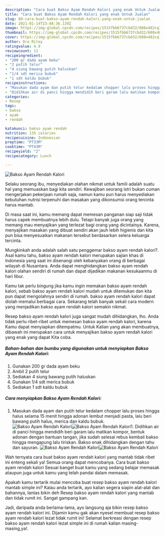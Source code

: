 ```yaml
---
description: "Cara buat Bakso Ayam Rendah Kalori yang enak Untuk Jualan"
title: "Cara buat Bakso Ayam Rendah Kalori yang enak Untuk Jualan"
slug: 88-cara-buat-bakso-ayam-rendah-kalori-yang-enak-untuk-jualan
date: 2021-01-14T23:48:36.139Z
image: https://img-global.cpcdn.com/recipes/1515fbb6737cbd32/680x482cq70/bakso-ayam-rendah-kalori-foto-resep-utama.jpg
thumbnail: https://img-global.cpcdn.com/recipes/1515fbb6737cbd32/680x482cq70/bakso-ayam-rendah-kalori-foto-resep-utama.jpg
cover: https://img-global.cpcdn.com/recipes/1515fbb6737cbd32/680x482cq70/bakso-ayam-rendah-kalori-foto-resep-utama.jpg
author: Ora Riley
ratingvalue: 4.9
reviewcount: 11
recipeingredient:
- "200 gr dada ayam beku"
- "2 putih telur"
- "4 siung bawang putih haluskan"
- "1/4 sdt merica bubuk"
- "1 sdt kaldu bubuk"
recipeinstructions:
- "Masukan dada ayam dan putih telur kedalam chopper lalu proses hingga halus selama 15 menit hingga adonan lembut menjadi pasta, lalu beri bawang putih halus, merica dan kaldu bubuk."
- "Didihkan air di panci hingga mendidih beri garam lalu matikan kompor, bentuk adonan dengan bantuan tangan, jika sudah selesai rebus kembali bakso hingga mengapung lalu tiriskan. Bakso enak dihidangkan dengan tahu dan sayuran."
categories:
- Resep
tags:
- bakso
- ayam
- rendah

katakunci: bakso ayam rendah 
nutrition: 135 calories
recipecuisine: Indonesian
preptime: "PT33M"
cooktime: "PT43M"
recipeyield: "2"
recipecategory: Lunch

---
```



![Bakso Ayam Rendah Kalori](https://img-global.cpcdn.com/recipes/1515fbb6737cbd32/680x482cq70/bakso-ayam-rendah-kalori-foto-resep-utama.jpg)

Selaku seorang ibu, menyediakan olahan nikmat untuk famili adalah suatu hal yang memuaskan bagi kita sendiri. Kewajiban seorang istri bukan cuman mengerjakan pekerjaan rumah saja, namun kamu pun harus menyediakan kebutuhan nutrisi terpenuhi dan masakan yang dikonsumsi orang tercinta harus mantab.

Di masa  saat ini, kamu memang dapat memesan panganan siap saji tidak harus capek membuatnya lebih dulu. Tetapi banyak juga orang yang memang mau menyajikan yang terlezat bagi orang yang dicintainya. Karena, menyajikan masakan yang dibuat sendiri akan jauh lebih higienis dan kita pun bisa menyesuaikan makanan tersebut berdasarkan selera keluarga tercinta. 



Mungkinkah anda adalah salah satu penggemar bakso ayam rendah kalori?. Asal kamu tahu, bakso ayam rendah kalori merupakan sajian khas di Indonesia yang saat ini disenangi oleh kebanyakan orang di berbagai wilayah di Nusantara. Anda dapat menghidangkan bakso ayam rendah kalori olahan sendiri di rumah dan dapat dijadikan makanan kesukaanmu di hari libur.

Kamu tak perlu bingung jika kamu ingin memakan bakso ayam rendah kalori, sebab bakso ayam rendah kalori mudah untuk ditemukan dan kita pun dapat mengolahnya sendiri di rumah. bakso ayam rendah kalori dapat diolah memalui berbagai cara. Sekarang telah banyak sekali cara modern yang menjadikan bakso ayam rendah kalori semakin nikmat.

Resep bakso ayam rendah kalori juga sangat mudah dihidangkan, lho. Anda tidak perlu ribet-ribet untuk memesan bakso ayam rendah kalori, karena Kamu dapat menyiapkan ditempatmu. Untuk Kalian yang akan membuatnya, dibawah ini merupakan cara untuk menyajikan bakso ayam rendah kalori yang enak yang dapat Kita coba.

<!--inarticleads1-->

##### Bahan-bahan dan bumbu yang digunakan untuk menyiapkan Bakso Ayam Rendah Kalori:

1. Gunakan 200 gr dada ayam beku
1. Ambil 2 putih telur
1. Sediakan 4 siung bawang putih haluskan
1. Gunakan 1/4 sdt merica bubuk
1. Sediakan 1 sdt kaldu bubuk




<!--inarticleads2-->

##### Cara menyiapkan Bakso Ayam Rendah Kalori:

1. Masukan dada ayam dan putih telur kedalam chopper lalu proses hingga halus selama 15 menit hingga adonan lembut menjadi pasta, lalu beri bawang putih halus, merica dan kaldu bubuk.
<img src="https://img-global.cpcdn.com/steps/d1dd3ee2bc74c08d/160x128cq70/bakso-ayam-rendah-kalori-langkah-memasak-1-foto.jpg" alt="Bakso Ayam Rendah Kalori"><img src="https://img-global.cpcdn.com/steps/11276c3dd2009f2b/160x128cq70/bakso-ayam-rendah-kalori-langkah-memasak-1-foto.jpg" alt="Bakso Ayam Rendah Kalori">1. Didihkan air di panci hingga mendidih beri garam lalu matikan kompor, bentuk adonan dengan bantuan tangan, jika sudah selesai rebus kembali bakso hingga mengapung lalu tiriskan. Bakso enak dihidangkan dengan tahu dan sayuran.
<img src="https://img-global.cpcdn.com/steps/c6cb3dfa54feeba2/160x128cq70/bakso-ayam-rendah-kalori-langkah-memasak-2-foto.jpg" alt="Bakso Ayam Rendah Kalori"><img src="https://img-global.cpcdn.com/steps/1388ef8e5feecb4c/160x128cq70/bakso-ayam-rendah-kalori-langkah-memasak-2-foto.jpg" alt="Bakso Ayam Rendah Kalori">



Wah ternyata cara buat bakso ayam rendah kalori yang mantab tidak ribet ini enteng sekali ya! Semua orang dapat mencobanya. Cara buat bakso ayam rendah kalori Sesuai banget buat kamu yang sedang belajar memasak ataupun juga untuk kamu yang telah pandai dalam memasak.

Apakah kamu tertarik mulai mencoba buat resep bakso ayam rendah kalori mantab simple ini? Kalau anda tertarik, ayo kalian segera siapin alat-alat dan bahannya, lantas bikin deh Resep bakso ayam rendah kalori yang mantab dan tidak rumit ini. Sangat gampang kan. 

Jadi, daripada anda berlama-lama, ayo langsung aja bikin resep bakso ayam rendah kalori ini. Dijamin kamu gak akan nyesel membuat resep bakso ayam rendah kalori lezat tidak rumit ini! Selamat berkreasi dengan resep bakso ayam rendah kalori lezat simple ini di rumah kalian masing-masing,ya!.

